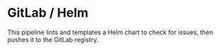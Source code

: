 # GitLab / Helm

This pipeline lints and templates a Helm chart to check for issues, then pushes it to the GitLab registry.
